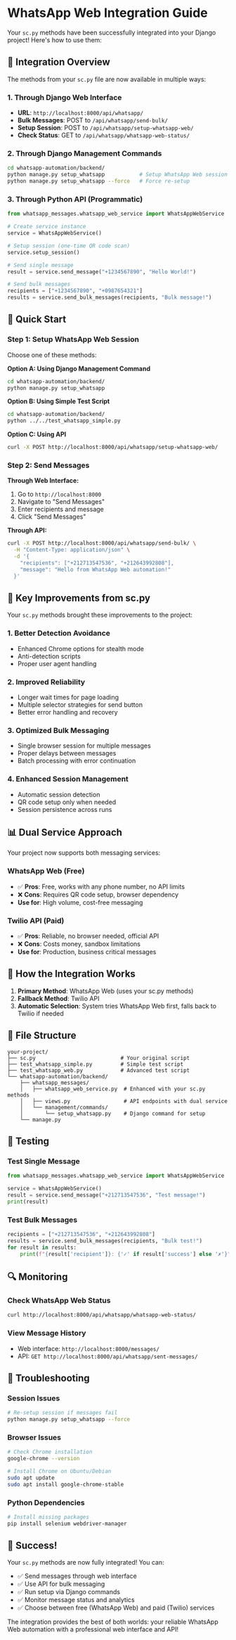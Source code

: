 # WhatsApp Web Integration Guide

Your `sc.py` methods have been successfully integrated into your Django project! Here's how to use them:

## 🎯 Integration Overview

The methods from your `sc.py` file are now available in multiple ways:

### 1. **Through Django Web Interface**
- **URL**: `http://localhost:8000/api/whatsapp/`
- **Bulk Messages**: POST to `/api/whatsapp/send-bulk/`
- **Setup Session**: POST to `/api/whatsapp/setup-whatsapp-web/`
- **Check Status**: GET to `/api/whatsapp/whatsapp-web-status/`

### 2. **Through Django Management Commands**
```bash
cd whatsapp-automation/backend/
python manage.py setup_whatsapp           # Setup WhatsApp Web session
python manage.py setup_whatsapp --force   # Force re-setup
```

### 3. **Through Python API (Programmatic)**
```python
from whatsapp_messages.whatsapp_web_service import WhatsAppWebService

# Create service instance
service = WhatsAppWebService()

# Setup session (one-time QR code scan)
service.setup_session()

# Send single message
result = service.send_message("+1234567890", "Hello World!")

# Send bulk messages
recipients = ["+1234567890", "+0987654321"]
results = service.send_bulk_messages(recipients, "Bulk message!")
```

## 🚀 Quick Start

### Step 1: Setup WhatsApp Web Session
Choose one of these methods:

**Option A: Using Django Management Command**
```bash
cd whatsapp-automation/backend/
python manage.py setup_whatsapp
```

**Option B: Using Simple Test Script**
```bash
cd whatsapp-automation/backend/
python ../../test_whatsapp_simple.py
```

**Option C: Using API**
```bash
curl -X POST http://localhost:8000/api/whatsapp/setup-whatsapp-web/
```

### Step 2: Send Messages

**Through Web Interface:**
1. Go to `http://localhost:8000`
2. Navigate to "Send Messages"
3. Enter recipients and message
4. Click "Send Messages"

**Through API:**
```bash
curl -X POST http://localhost:8000/api/whatsapp/send-bulk/ \
  -H "Content-Type: application/json" \
  -d '{
    "recipients": ["+212713547536", "+212643992808"],
    "message": "Hello from WhatsApp Web automation!"
  }'
```

## 🔧 Key Improvements from sc.py

Your `sc.py` methods brought these improvements to the project:

### 1. **Better Detection Avoidance**
- Enhanced Chrome options for stealth mode
- Anti-detection scripts
- Proper user agent handling

### 2. **Improved Reliability**
- Longer wait times for page loading
- Multiple selector strategies for send button
- Better error handling and recovery

### 3. **Optimized Bulk Messaging**
- Single browser session for multiple messages
- Proper delays between messages
- Batch processing with error continuation

### 4. **Enhanced Session Management**
- Automatic session detection
- QR code setup only when needed
- Session persistence across runs

## 📊 Dual Service Approach

Your project now supports both messaging services:

### WhatsApp Web (Free)
- ✅ **Pros**: Free, works with any phone number, no API limits
- ❌ **Cons**: Requires QR code setup, browser dependency
- **Use for**: High volume, cost-free messaging

### Twilio API (Paid)
- ✅ **Pros**: Reliable, no browser needed, official API
- ❌ **Cons**: Costs money, sandbox limitations
- **Use for**: Production, business critical messages

## 🔄 How the Integration Works

1. **Primary Method**: WhatsApp Web (uses your sc.py methods)
2. **Fallback Method**: Twilio API
3. **Automatic Selection**: System tries WhatsApp Web first, falls back to Twilio if needed

## 📁 File Structure

```
your-project/
├── sc.py                           # Your original script
├── test_whatsapp_simple.py         # Simple test script
├── test_whatsapp_web.py            # Advanced test script
└── whatsapp-automation/backend/
    ├── whatsapp_messages/
    │   ├── whatsapp_web_service.py  # Enhanced with your sc.py methods
    │   ├── views.py                 # API endpoints with dual service
    │   └── management/commands/
    │       └── setup_whatsapp.py    # Django command for setup
    └── manage.py
```

## 🧪 Testing

### Test Single Message
```python
from whatsapp_messages.whatsapp_web_service import WhatsAppWebService

service = WhatsAppWebService()
result = service.send_message("+212713547536", "Test message!")
print(result)
```

### Test Bulk Messages
```python
recipients = ["+212713547536", "+212643992808"]
results = service.send_bulk_messages(recipients, "Bulk test!")
for result in results:
    print(f"{result['recipient']}: {'✓' if result['success'] else '✗'}")
```

## 🔍 Monitoring

### Check WhatsApp Web Status
```bash
curl http://localhost:8000/api/whatsapp/whatsapp-web-status/
```

### View Message History
- Web interface: `http://localhost:8000/messages/`
- API: `GET http://localhost:8000/api/whatsapp/sent-messages/`

## 🚨 Troubleshooting

### Session Issues
```bash
# Re-setup session if messages fail
python manage.py setup_whatsapp --force
```

### Browser Issues
```bash
# Check Chrome installation
google-chrome --version

# Install Chrome on Ubuntu/Debian
sudo apt update
sudo apt install google-chrome-stable
```

### Python Dependencies
```bash
# Install missing packages
pip install selenium webdriver-manager
```

## 🎉 Success!

Your `sc.py` methods are now fully integrated! You can:
- ✅ Send messages through web interface
- ✅ Use API for bulk messaging
- ✅ Run setup via Django commands
- ✅ Monitor message status and analytics
- ✅ Choose between free (WhatsApp Web) and paid (Twilio) services

The integration provides the best of both worlds: your reliable WhatsApp Web automation with a professional web interface and API!
